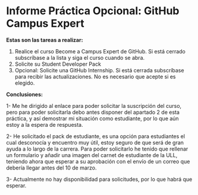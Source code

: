 # Informe Práctica Opcional: GitHub Campus Expert

**Estas son las tareas a realizar:**

  1. Realice el curso Become a Campus Expert de GitHub. Si está cerrado subscríbase a la lista y siga el curso cuando se abra.
  2. Solicite su Student Developer Pack
  3. Opcional: Solicite una GitHub Internship. Si está cerrada subscríbase para recibir las actualizaciones. No es necesario que acepte si es elegido.
  
 
 **Conclusiones:**
 
  1- Me he dirigido al enlace para poder solicitar la suscripción del curso, pero para poder solicitarla debo antes disponer del apartado 2 de esta práctica, 
 y así demostrar mi situación como estudiante, por lo que aún estoy a la espera de respuesta.
 
  2- He solicitado el pack de estudiante, es una opción para estudiantes el cual desconocía y encuentro muy útil, estoy seguro de que será de gran ayuda a lo largo
 de la carrera. Para poder solicitarlo he tenido que rellenar un formulario y añadir una imagen del carnet de estudiante de la ULL, teniendo ahora que esperar
 a su aprobación con el envío de un correo que debería llegar antes del 10 de marzo.
 
  3- Actualmente no hay disponibilidad para solicitudes, por lo que habrá que esperar.
